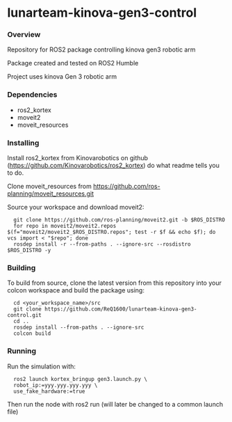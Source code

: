 # lunarteam-kinova-gen3-control
### Overview

Repository for ROS2 package controlling kinova gen3 robotic arm

Package created and tested on ROS2 Humble

Project uses kinova Gen 3 robotic arm

### Dependencies

- ros2_kortex
- moveit2
- moveit_resources

### Installing

Install ros2_kortex from Kinovarobotics on github (https://github.com/Kinovarobotics/ros2_kortex) do what readme tells you to do.

Clone moveit_resources from https://github.com/ros-planning/moveit_resources.git

Source your workspace and download moveit2:
~~~
  git clone https://github.com/ros-planning/moveit2.git -b $ROS_DISTRO
  for repo in moveit2/moveit2.repos $(f="moveit2/moveit2_$ROS_DISTRO.repos"; test -r $f && echo $f); do vcs import < "$repo"; done
  rosdep install -r --from-paths . --ignore-src --rosdistro $ROS_DISTRO -y
~~~

### Building

To build from source, clone the latest version from this repository into your colcon workspace and build the package using:
~~~
  cd <your_workspace_name>/src
  git clone https://github.com/ReQ1600/lunarteam-kinova-gen3-control.git
  cd ..
  rosdep install --from-paths . --ignore-src
  colcon build
~~~

### Running

Run the simulation with:
~~~
  ros2 launch kortex_bringup gen3.launch.py \
  robot_ip:=yyy.yyy.yyy.yyy \
  use_fake_hardware:=true
~~~
Then run the node with ros2 run (will later be changed to a common launch file)
